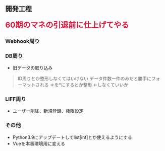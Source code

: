 ## 開発工程
<font color=crimson size=5>**60期のマネの引退前に仕上げてやる**</font>

### Webhook周り


### DB周り
- 旧データの取り込み
> ID周りとか整形しなくてはいけない
> データ件数一件のみだと勝手にフォーマットされる
> ＊を*にするとか整形 ←しなくていいか

### LIFF周り
- ユーザー削除、新規登録、権限設定

### その他
- Python3.9にアップデートしてlist[int]とか使えるようにする
- Vueを本番環境用に変える
